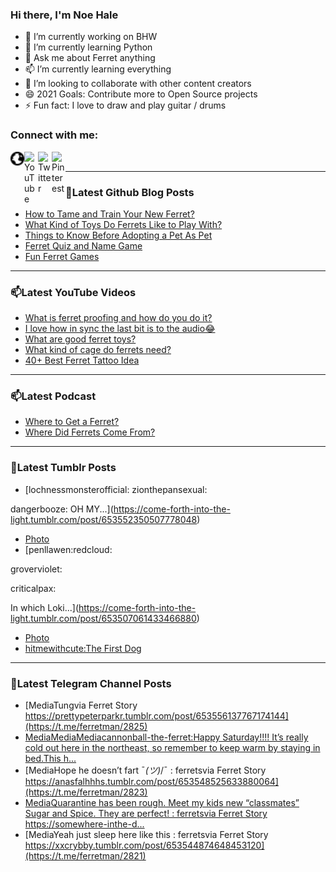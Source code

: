 ### Hi there, I'm Noe Hale

- 🔭 I’m currently working on BHW
- 🌱 I’m currently learning Python
- 💬 Ask me about Ferret anything
- 📫 I’m currently learning everything
- 🔭 I’m looking to collaborate with other content creators
- 😄 2021 Goals: Contribute more to Open Source projects
- ⚡ Fun fact: I love to draw and play guitar / drums

### Connect with me:

[<img align="left" alt="ferretvoice.com" width="22px" src="https://raw.githubusercontent.com/iconic/open-iconic/master/svg/globe.svg" />](https://ferretvoice.com)
[<img align="left" alt="YouTube" width="22px" src="https://cdn.jsdelivr.net/npm/simple-icons@v3/icons/youtube.svg" />](https://www.youtube.com/channel/UCk665XTfaMLVwFVWUmgnDiw)
[<img align="left" alt="Twitter" width="22px" src="https://cdn.jsdelivr.net/npm/simple-icons@v3/icons/twitter.svg" />](https://twitter.com/voiceferret)
[<img align="left" alt="Pinterest" width="22px" src="https://cdn.jsdelivr.net/npm/simple-icons@v3/icons/pinterest.svg" />](https://www.pinterest.com/voiceferret/)

<br />

---
### 🔭Latest Github Blog Posts
<!-- GITHUB:START -->
- [How to Tame and Train Your New Ferret?](http://noehale.github.io/how-to-tame-and-train-your-new-ferret/)
- [What Kind of Toys Do Ferrets Like to Play With?](http://noehale.github.io/what-kind-of-toys-do-ferrets-like-to-play-with/)
- [Things to Know Before Adopting a Pet As Pet](http://noehale.github.io/things-to-know-before-adopting-a-pet-as-pet/)
- [Ferret Quiz and Name Game](http://noehale.github.io/ferret-quiz/)
- [Fun Ferret Games](http://noehale.github.io/fun-ferret-games/)
<!-- GITHUB:END -->
---
### 📫Latest YouTube Videos

<!-- YOUTUBE:START -->
- [What is ferret proofing and how do you do it?](https://www.youtube.com/watch?v=81Syh_DJBQQ)
- [I love how in sync the last bit is to the audio😂](https://www.youtube.com/watch?v=WHBeGHwSlGY)
- [What are good ferret toys?](https://www.youtube.com/watch?v=tPxRilBzc0s)
- [What kind of cage do ferrets need?](https://www.youtube.com/watch?v=xzz6hC3sR5A)
- [40+ Best Ferret Tattoo Idea](https://www.youtube.com/watch?v=KIKqduR6Xcs)
<!-- YOUTUBE:END -->

---
### 📫Latest Podcast

<!-- PODCAST:START -->
- [Where to Get a Ferret?](https://anchor.fm/ferretvoice/episodes/Where-to-Get-a-Ferret-erurfu)
- [Where Did Ferrets Come From?](https://anchor.fm/ferretvoice/episodes/Where-Did-Ferrets-Come-From-eruq8g)
<!-- PODCAST:END -->
---
### 📝Latest Tumblr Posts

<!-- TUMBLR:START -->
- [lochnessmonsterofficial:
zionthepansexual:

dangerbooze:
OH MY...](https://come-forth-into-the-light.tumblr.com/post/653552350507778048)
- [Photo](https://come-forth-into-the-light.tumblr.com/post/653529722631946240)
- [penllawen:redcloud:

groverviolet:

criticalpax:

In which Loki...](https://come-forth-into-the-light.tumblr.com/post/653507061433466880)
- [Photo](https://come-forth-into-the-light.tumblr.com/post/653461757792256000)
- [hitmewithcute:The First Dog](https://come-forth-into-the-light.tumblr.com/post/653439092895449088)
<!-- TUMBLR:END -->
---
### 📝Latest Telegram Channel Posts

<!-- TELEGRAM:START -->
- [MediaTungvia Ferret Story https://prettypeterparkr.tumblr.com/post/653556137767174144](https://t.me/ferretman/2825)
- [MediaMediaMediacannonball-the-ferret:Happy Saturday!!!! It’s really cold out here in the northeast, so remember to keep warm by staying in bed.This h...](https://t.me/ferretman/2824)
- [MediaHope he doesn’t fart ¯_(ツ)_/¯ : ferretsvia Ferret Story https://anasfalhhhs.tumblr.com/post/653548525633880064](https://t.me/ferretman/2823)
- [MediaQuarantine has been rough. Meet my kids new “classmates” Sugar and Spice. They are perfect! : ferretsvia Ferret Story https://somewhere-inthe-d...](https://t.me/ferretman/2822)
- [MediaYeah just sleep here like this : ferretsvia Ferret Story https://xxcrybby.tumblr.com/post/653544874648453120](https://t.me/ferretman/2821)
<!-- TELEGRAM:END -->
